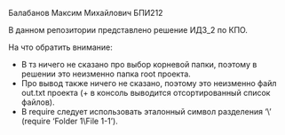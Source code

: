 Балабанов Максим Михайлович
БПИ212

В данном репозитории представлено решение ИДЗ_2 по КПО.

На что обратить внимание:
- В тз ничего не сказано про выбор корневой папки, поэтому в решении это неизменно папка root проекта.
- Про вывод также ничего не сказано, поэтому это неизменно файл out.txt проекта (+ в консоль выводится отсортированный список файлов).
- В require следует использовать эталонный символ разделения ‘\’ (require ‘Folder 1\File 1-1’).
